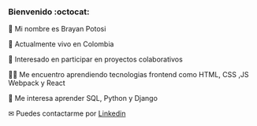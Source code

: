 ### Bienvenido	:octocat:

:man: Mi nombre es Brayan Potosi

:house_with_garden: Actualmente vivo en Colombia

:rocket: Interesado en participar en proyectos colaborativos

👨‍💻 Me encuentro aprendiendo tecnologias frontend como HTML, CSS ,JS Webpack y React

🧠 Me interesa aprender SQL, Python y Django

✉ Puedes contactarme por [Linkedin](https://www.linkedin.com/in/brayanpotosi/ "Linkedin")

